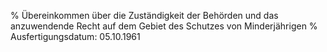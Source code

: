 % Übereinkommen über die Zuständigkeit der Behörden und das anzuwendende Recht auf dem Gebiet des Schutzes von Minderjährigen
% Ausfertigungsdatum: 05.10.1961
 